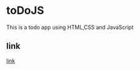 # toDoJS
This is a todo app using HTML,CSS and JavaScript

## link
[link](https://todoappj.netlify.app/)


